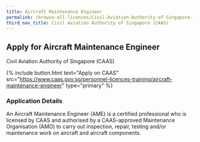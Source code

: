 ```yaml
---
title: Aircraft Maintenance Engineer
permalink: /browse-all-licences/Civil-Aviation-Authority-of-Singapore-(CAAS)/Aircraft-Maintenance-Engineer
third_nav_title: Civil Aviation Authority of Singapore (CAAS)
---
```


## Apply for Aircraft Maintenance Engineer

Civil Aviation Authority of Singapore (CAAS)

{% include button.html text="Apply on CAAS" src="https://www.caas.gov.sg/personnel-licences-training/aircraft-maintenance-engineer" type="primary" %}

### Application Details

<p>An Aircraft Maintenance Engineer (AME) is a certified professional who is licensed by CAAS and authorised by a CAAS-approved Maintenance Organisation (AMO) to carry out inspection, repair, testing and/or maintenance work on aircraft and aircraft components.</p>

